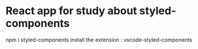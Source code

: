 # React app for study about styled-components

npm i styled-components
install the extension : vscode-styled-components
